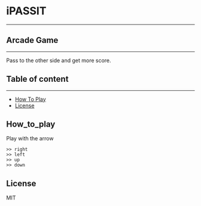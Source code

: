 # iPASSIT
---
## Arcade Game
--- 

Pass to the other side and get more score.


## Table of content
---

* [How To Play](#how_to_play)
* [License](#license)


## How_to_play

Play with the arrow

```
>> right
>> left
>> up
>> down
```

## License

MIT